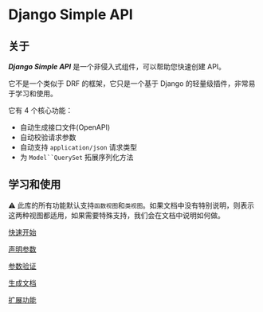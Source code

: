 # Django Simple API

## 关于
***Django Simple API*** 是一个非侵入式组件，可以帮助您快速创建 API。

它不是一个类似于 DRF 的框架，它只是一个基于 Django 的轻量级插件，非常易于学习和使用。

它有 4 个核心功能：

* 自动生成接口文件(OpenAPI)
* 自动校验请求参数
* 自动支持 `application/json` 请求类型
* 为 `Model``QuerySet` 拓展序列化方法

## 学习和使用

⚠️ 此库的所有功能默认支持`函数视图`和`类视图`。如果文档中没有特别说明，则表示这两种视图都适用，如果需要特殊支持，我们会在文档中说明如何做。

[快速开始](quick-start.md)

[声明参数](declare-parameters.md)

[参数验证](parameter-verification.md)

[生成文档](document-generation.md)

[扩展功能](extensions-function.md)



